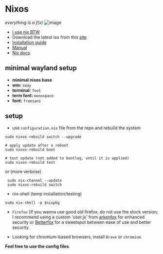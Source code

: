 # Nixos
*everything is a f(x)* 
![image](https://github.com/user-attachments/assets/aa7d280c-360e-4305-b0ab-1b95efad6536)

- [I use nix BTW](https://nixos.org/)
- Download the latest iso from this [site](https://nixos.org/download/)
- [Installation guide](https://nixos.wiki/wiki/NixOS_Installation_Guide)
- [Manual](https://nixos.org/manual/nixos/stable/)
- [Nix docs](https://nix.dev/install-nix)

## minimal wayland setup
- **minimal nixos base**
- **wm:** `sway`
- **terminal:** `foot`
- **term font:** `monospace`
- **font:** `freesans`

## setup
- use `configuration.nix` file from the repo and rebuild the system
```
sudo nixos-rebuild switch --upgrade

# apply update after a reboot
sudo nixos-rebuild boot

# test update (not added to bootlog, until it is applied)
sudo nixos-rebuild test
```
or (more verbose)
```
 sudo nix-channel --update
 sudo nixos-rebuild switch
```

- nix-shell (temp installation/testing)
```
sudo nix-shell -p $nixpkg
```

- `Firefox` (if you wanna use good old firefox, do not use the stock version; I recommend using a custom 'user.js' from [arkenfox](https://github.com/arkenfox/user.js/) for enhanced security or [Betterfox](https://github.com/yokoffing/BetterFox) for a sweetspot between ease of use and better security.

- Looking for chromium-based browsers, install `Brave` or `chromium`.

**Feel free to use the config files**
